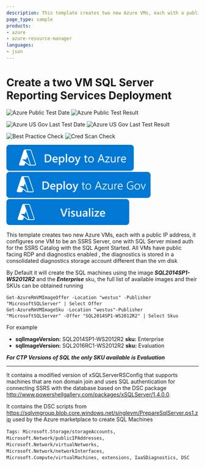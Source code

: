 ```yaml
---
description: This template creates two new Azure VMs, each with a public IP address, it configures one VM to be an SSRS Server, one with SQL Server mixed auth for the SSRS Catalog with the SQL Agent Started. All VMs have public facing RDP and diagnostics enabled , the diagnostics is stored in a consolidated diagnostics storage account different than the vm disk
page_type: sample
products:
- azure
- azure-resource-manager
languages:
- json
---
```

# Create a two VM SQL Server Reporting Services Deployment

![Azure Public Test Date](https://azurequickstartsservice.blob.core.windows.net/badges/application-workloads/sql/sql-reporting-services-sql-server/PublicLastTestDate.svg)
![Azure Public Test Result](https://azurequickstartsservice.blob.core.windows.net/badges/application-workloads/sql/sql-reporting-services-sql-server/PublicDeployment.svg)

![Azure US Gov Last Test Date](https://azurequickstartsservice.blob.core.windows.net/badges/application-workloads/sql/sql-reporting-services-sql-server/FairfaxLastTestDate.svg)
![Azure US Gov Last Test Result](https://azurequickstartsservice.blob.core.windows.net/badges/application-workloads/sql/sql-reporting-services-sql-server/FairfaxDeployment.svg)

![Best Practice Check](https://azurequickstartsservice.blob.core.windows.net/badges/application-workloads/sql/sql-reporting-services-sql-server/BestPracticeResult.svg)
![Cred Scan Check](https://azurequickstartsservice.blob.core.windows.net/badges/application-workloads/sql/sql-reporting-services-sql-server/CredScanResult.svg)

[![Deploy To Azure](https://raw.githubusercontent.com/Azure/azure-quickstart-templates/master/1-CONTRIBUTION-GUIDE/images/deploytoazure.svg?sanitize=true)](https://portal.azure.com/#create/Microsoft.Template/uri/https%3A%2F%2Fraw.githubusercontent.com%2FAzure%2Fazure-quickstart-templates%2Fmaster%2Fapplication-workloads%2Fsql%2Fsql-reporting-services-sql-server%2Fazuredeploy.json)
[![Deploy To Azure US Gov](https://raw.githubusercontent.com/Azure/azure-quickstart-templates/master/1-CONTRIBUTION-GUIDE/images/deploytoazuregov.svg?sanitize=true)](https://portal.azure.us/#create/Microsoft.Template/uri/https%3A%2F%2Fraw.githubusercontent.com%2FAzure%2Fazure-quickstart-templates%2Fmaster%2Fapplication-workloads%2Fsql%2Fsql-reporting-services-sql-server%2Fazuredeploy.json)
[![Visualize](https://raw.githubusercontent.com/Azure/azure-quickstart-templates/master/1-CONTRIBUTION-GUIDE/images/visualizebutton.svg?sanitize=true)](http://armviz.io/#/?load=https%3A%2F%2Fraw.githubusercontent.com%2FAzure%2Fazure-quickstart-templates%2Fmaster%2Fapplication-workloads%2Fsql%2Fsql-reporting-services-sql-server%2Fazuredeploy.json)

This template creates two new Azure VMs, each with a public IP address, it configures one VM to be an SSRS Server, one with SQL Server mixed auth for the SSRS Catalog with the SQL Agent Started. All VMs have public facing RDP and diagnostics enabled , the diagnostics is stored in a consolidated diagnostics storage account different than the vm disk

By Default it will create the SQL machines using the image ***SQL2014SP1-WS2012R2*** and the ***Enterprise*** sku, the full list of available images and their SKUs can be obtained running

    Get-AzureRmVMImageOffer -Location "westus" -Publisher "MicrosoftSQLServer" | Select Offer
    Get-AzureRmVMImageSku -Location "westus"-Publisher "MicrosoftSQLServer" -Offer "SQL2014SP1-WS2012R2" | Select Skus

For example
* **sqlImageVersion:** SQL2014SP1-WS2012R2 **sku:** Enterprise
* **sqlImageVersion:** SQL2016RC1-WS2012R2 **sku:** Evaluation

***For CTP Versions of SQL the only SKU available is Evaluation***

***
It contains a modified version of xSQLServerRSConfig that supports machines that are non domain join and uses SQL authentication for connecting SSRS with the database
based on the DSC package http://www.powershellgallery.com/packages/xSQLServer/1.4.0.0.

It contains the DSC scripts from https://sqlvmgroup.blob.core.windows.net/singlevm/PrepareSqlServer.ps1.zip used by the Azure marketplace to create SQL Machines

`Tags: Microsoft.Storage/storageAccounts, Microsoft.Network/publicIPAddresses, Microsoft.Network/virtualNetworks, Microsoft.Network/networkInterfaces, Microsoft.Compute/virtualMachines, extensions, IaaSDiagnostics, DSC`
